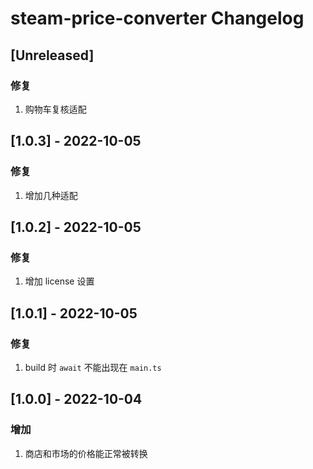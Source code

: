<!-- Keep a Changelog guide -> https://keepachangelog.com -->

# steam-price-converter Changelog

## [Unreleased]

### 修复

1. 购物车复核适配


## [1.0.3] - 2022-10-05

### 修复

1. 增加几种适配

## [1.0.2] - 2022-10-05

### 修复

1. 增加 license 设置

## [1.0.1] - 2022-10-05

### 修复

1. build 时 `await` 不能出现在 `main.ts`

## [1.0.0] - 2022-10-04

### 增加

1. 商店和市场的价格能正常被转换
